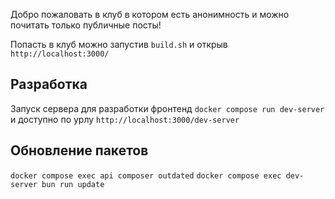Добро пожаловать в клуб в котором есть анонимность и можно почитать только публичные посты!

Попасть в клуб можно запустив `build.sh` и открыв `http://localhost:3000/`


## Разработка
Запуск сервера для разработки фронтенд `docker compose run dev-server` и доступно по урлу `http://localhost:3000/dev-server`

## Обновление пакетов
`docker compose exec api composer outdated`
`docker compose exec dev-server bun run update`